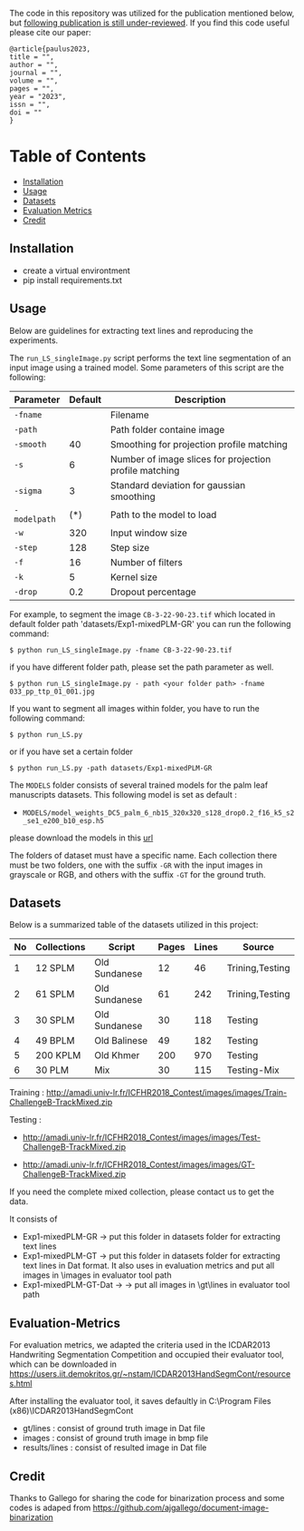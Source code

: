 The code in this repository was utilized for the publication mentioned below, but [following publication is still under-reviewed](). If
you find this code useful please cite our paper:

```
@article{paulus2023,
title = "",
author = "",
journal = "",
volume = "",
pages = "",
year = "2023",
issn = "",
doi = ""
}
```

# Table of Contents
- [Installation](#installation)
- [Usage](#usage)
- [Datasets](#datasets)
- [Evaluation Metrics](#evaluation-metrics)
- [Credit](#credit)


## Installation
- create a virtual environtment 
- pip install requirements.txt

## Usage
Below are guidelines for extracting text lines and reproducing the experiments.

The `run_LS_singleImage.py`  script performs the text line segmentation of an input image using a trained model. Some parameters of this script are the following:


| Parameter    | Default | Description                      |
| ------------ | ------- | -------------------------------- |
| `-fname`     |         | Filename                         |
| `-path`   |         | Path folder containe image      |
| `-smooth` |  40       | Smoothing for projection profile matching     |
| `-s`         |  6     | Number of image slices for projection profile matching |
| `-sigma` |  3       | Standard deviation for gaussian smoothing     |
| `-modelpath` |  (*)       | Path to the model to load     |
| `-w`         |  320    | Input window size                |
| `-step`      |  128     | Step size  |
| `-f`         |  16     | Number of filters                |
| `-k`         |  5      | Kernel size                      |
| `-drop`      |  0.2      | Dropout percentage               |


For example, to segment the image `CB-3-22-90-23.tif` which located in default folder path 'datasets/Exp1-mixedPLM-GR' you can run the following command:

```
$ python run_LS_singleImage.py -fname CB-3-22-90-23.tif 
```

if  you have different folder path, please set the path parameter as well.

```
$ python run_LS_singleImage.py - path <your folder path> -fname 033_pp_ttp_01_001.jpg 
```

If you want to segment all images within folder, you have to run the following command:

```
$ python run_LS.py 
```

or if you have set a certain folder

```
$ python run_LS.py -path datasets/Exp1-mixedPLM-GR 
```

The `MODELS` folder consists of  several trained models for the palm leaf manuscripts datasets. This following model is set as default :

* `MODELS/model_weights_DC5_palm_6_nb15_320x320_s128_drop0.2_f16_k5_s2_se1_e200_b10_esp.h5`

please download the models in this [url](https://drive.google.com/drive/folders/1n8qx38BMhxSrgfkTJd1tfJsTJBT3UhdR?usp=sharing)



The folders of  dataset must have a specific name. Each collection there must be two folders, one with the suffix `-GR` with the input images in grayscale or RGB, and others with the suffix `-GT` for the ground truth.



## Datasets

Below is a summarized table of the datasets utilized in this project: 

 
| No | Collections | Script        | Pages | Lines | Source|
| -- | ----------- | ------------- | ----- |------ | ------|
| 1  | 12 SPLM     | Old Sundanese | 12  | 46  | Trining,Testing |
| 2  | 61 SPLM     | Old Sundanese | 61  | 242 | Trining,Testing |
| 3  | 30 SPLM     | Old Sundanese | 30 | 118 | Testing    |
| 4  | 49 BPLM     | Old Balinese  | 49 | 182 | Testing    |
| 5  | 200 KPLM    | Old Khmer     | 200 | 970 | Testing   |
| 6  | 30 PLM      | Mix          | 30 | 115 | Testing-Mix    |

Training : http://amadi.univ-lr.fr/ICFHR2018_Contest/images/images/Train-ChallengeB-TrackMixed.zip

Testing : 
- http://amadi.univ-lr.fr/ICFHR2018_Contest/images/images/Test-ChallengeB-TrackMixed.zip

- http://amadi.univ-lr.fr/ICFHR2018_Contest/images/images/GT-ChallengeB-TrackMixed.zip

If you need the complete mixed collection, please contact us to get the data.

It consists of 
- Exp1-mixedPLM-GR -> put this folder in datasets folder for extracting text lines
- Exp1-mixedPLM-GT -> put this folder in datasets folder for extracting text lines in Dat format. It also uses in evaluation metrics and put all images in <path>\images in evaluator tool path
- Exp1-mixedPLM-GT-Dat -> -> put all images in <path>\gt\lines in evaluator tool path

## Evaluation-Metrics
For evaluation metrics, we adapted the criteria used in the
ICDAR2013 Handwriting Segmentation Competition and occupied their evaluator tool, which can be downloaded in https://users.iit.demokritos.gr/~nstam/ICDAR2013HandSegmCont/resources.html

After installing the evaluator tool, it saves defaultly in C:\Program Files (x86)\ICDAR2013HandSegmCont
- gt/lines : consist of ground truth image in Dat file
- images : consist of ground truth image in bmp file
- results/lines : consist of resulted image in Dat file

## Credit
Thanks to Gallego for sharing the code for binarization process and some codes is adaped from https://github.com/ajgallego/document-image-binarization

